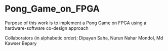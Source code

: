 # Pong_Game_on_FPGA
Purpose of this work is to implement a Pong Game on FPGA using a  hardware-software co-design approach

Collaborators (in alphabetic order):
Dipayan Saha, Nurun Nahar Mondol, Md Kawser Bepary
